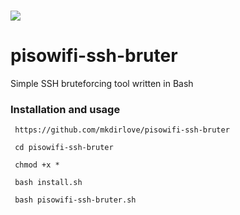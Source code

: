 ###
![](https://raw.githubusercontent.com/mkdirlove/pisowifi-ssh-bruter/main/piso-wifi.gif)
# pisowifi-ssh-bruter
</center>
 Simple SSH bruteforcing tool written in Bash

### Installation and usage

```
 https://github.com/mkdirlove/pisowifi-ssh-bruter
```
```
 cd pisowifi-ssh-bruter
```
```
 chmod +x *
```
```
 bash install.sh
```
```
 bash pisowifi-ssh-bruter.sh
```

